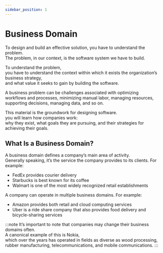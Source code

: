 ```yaml
---
sidebar_position: 1
---
```


# Business Domain

To design and build an effective solution, you have to understand the problem.  
The problem, in our context, is the software system we have to build.

To understand the problem,  
you have to understand the context within which it exists the organization’s business strategy,  
and what value it seeks to gain by building the software.

A business problem can be challenges associated with optimizing workflows and processes, minimizing manual labor, managing resources, supporting decisions, managing data, and so on.

This material is the groundwork for designing software.  
you will learn how companies work:  
why they exist, what goals they are pursuing, and their strategies for achieving their goals.

## What Is a Business Domain?

A business domain defines a company’s main area of activity.  
Generally speaking, it’s the service the company provides to its clients. For example:

- FedEx provides courier delivery
- Starbucks is best known for its coffee
- Walmart is one of the most widely recognized retail establishments

A company can operate in multiple business domains. For example:

- Amazon provides both retail and cloud computing services
- Uber is a ride share company that also provides food delivery and bicycle-sharing services

:::note
It’s important to note that companies may change their business domains often.  
A canonical example of this is Nokia,  
which over the years has operated in fields as diverse as wood processing, rubber manufacturing, telecommunications, and mobile communications.
:::
